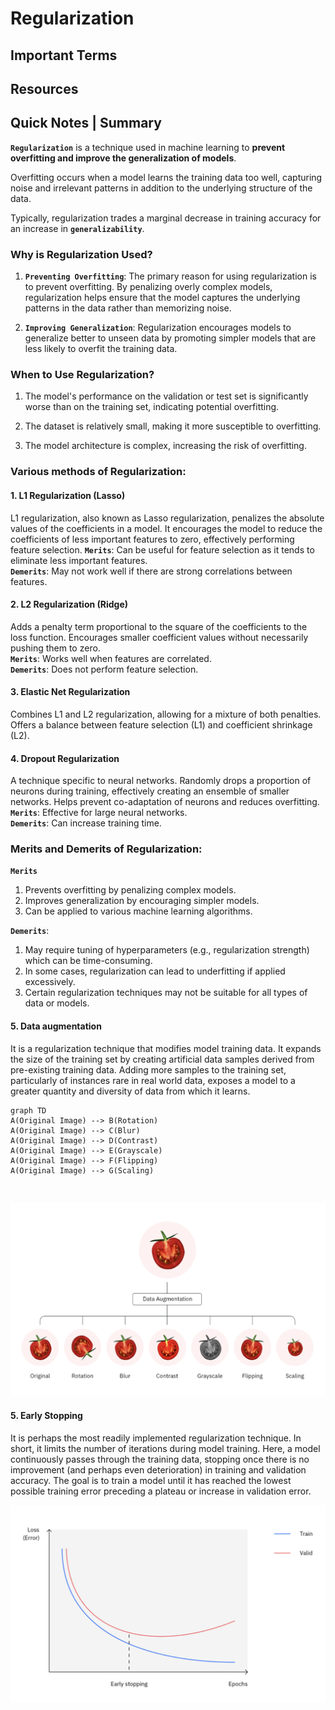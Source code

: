 # Regularization


## Important Terms


## Resources


## Quick Notes | Summary
**`Regularization`** is a technique used in machine learning to **prevent overfitting and improve the generalization of models**. 

Overfitting occurs when a model learns the training data too well, capturing noise and irrelevant patterns in addition to the underlying structure of the data. 

Typically, regularization trades a marginal decrease in training accuracy for an increase in **`generalizability`**.  

### Why is Regularization Used?
1. **`Preventing Overfitting`**: The primary reason for using regularization is to prevent overfitting. By penalizing overly complex models, regularization helps ensure that the model captures the underlying patterns in the data rather than memorizing noise.
   
2. **`Improving Generalization`**: Regularization encourages models to generalize better to unseen data by promoting simpler models that are less likely to overfit the training data.

### When to Use Regularization?
1. The model's performance on the validation or test set is significantly worse than on the training set, indicating potential overfitting.

2. The dataset is relatively small, making it more susceptible to overfitting.

3. The model architecture is complex, increasing the risk of overfitting.

### Various methods of Regularization:
#### 1. L1 Regularization (Lasso)
L1 regularization, also known as Lasso regularization, penalizes the absolute values of the coefficients in a model. It encourages the model to reduce the coefficients of less important features to zero, effectively performing feature selection. 
**`Merits`**: Can be useful for feature selection as it tends to eliminate less important features.  
**`Demerits`**: May not work well if there are strong correlations between features.

#### 2. L2 Regularization (Ridge)
Adds a penalty term proportional to the square of the coefficients to the loss function.
Encourages smaller coefficient values without necessarily pushing them to zero.  
**`Merits`**: Works well when features are correlated.  
**`Demerits`**: Does not perform feature selection.

#### 3. Elastic Net Regularization
Combines L1 and L2 regularization, allowing for a mixture of both penalties.
Offers a balance between feature selection (L1) and coefficient shrinkage (L2).

#### 4. Dropout Regularization
A technique specific to neural networks.
Randomly drops a proportion of neurons during training, effectively creating an ensemble of smaller networks. Helps prevent co-adaptation of neurons and reduces overfitting.  
**`Merits`**: Effective for large neural networks.  
**`Demerits`**: Can increase training time.

### Merits and Demerits of Regularization:
**`Merits`**
1. Prevents overfitting by penalizing complex models.
2. Improves generalization by encouraging simpler models.
3. Can be applied to various machine learning algorithms.
   
**`Demerits`**:
1. May require tuning of hyperparameters (e.g., regularization strength) which can be time-consuming.
2. In some cases, regularization can lead to underfitting if applied excessively.
3. Certain regularization techniques may not be suitable for all types of data or models.

#### 5. Data augmentation
It is a regularization technique that modifies model training data. It expands the size of the training set by creating artificial data samples derived from pre-existing training data. Adding more samples to the training set, particularly of instances rare in real world data, exposes a model to a greater quantity and diversity of data from which it learns.  
``` mermaid
graph TD
A(Original Image) --> B(Rotation)
A(Original Image) --> C(Blur)
A(Original Image) --> D(Contrast)
A(Original Image) --> E(Grayscale)
A(Original Image) --> F(Flipping)
A(Original Image) --> G(Scaling)
```  
<br> 

![Data Augmentation](../media/dataAugmentation.png)


#### 5. Early Stopping
It is perhaps the most readily implemented regularization technique. In short, it limits the number of iterations during model training. Here, a model continuously passes through the training data, stopping once there is no improvement (and perhaps even deterioration) in training and validation accuracy. The goal is to train a model until it has reached the lowest possible training error preceding a plateau or increase in validation error.

![Early Stopping](../media/earlyStopping.png)

